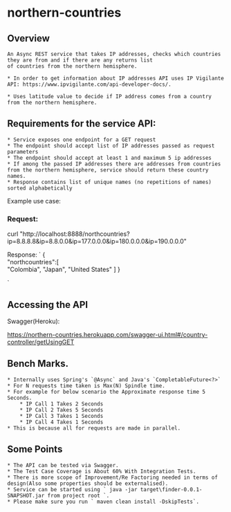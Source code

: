 # northern-countries


## Overview

	An Async REST service that takes IP addresses, checks which countries they are from and if there are any returns list
	of countries from the northern hemisphere. 

	* In order to get information about IP addresses API uses IP Vigilante API: https://www.ipvigilante.com/api-developer-docs/.
		
	* Uses latitude value to decide if IP address comes from a country from the northern hemisphere.

## Requirements for the service API:

	* Service exposes one endpoint for a GET request
	* The endpoint should accept list of IP addresses passed as request parameters
	* The endpoint should accept at least 1 and maximum 5 ip addresses
	* If among the passed IP addresses there are addresses from countries from the northern hemisphere, service should return these country names.
	* Response contains list of unique names (no repetitions of names) sorted alphabetically

Example use case:

### Request:

curl "http://localhost:8888/northcountries?ip=8.8.8.8&ip=8.8.0.0&ip=177.0.0.0&ip=180.0.0.0&ip=190.0.0.0"

Response: 
`
{  
   "northcountries":[  
      "Colombia",
      "Japan",
      "United States"
   ]
}

`
## Accessing the API

Swagger(Heroku):

https://northern-countries.herokuapp.com/swagger-ui.html#/country-controller/getUsingGET

## Bench Marks.

	* Internally uses Spring's `@Async` and Java's `CompletableFuture<?>`
	* For N requests time taken is Max(N) Spindle time.
	* For example for below scenario the Approximate response time 5 Seconds.
		* IP Call 1 Takes 2 Seconds 
		* IP Call 2 Takes 5 Seconds 
		* IP Call 3 Takes 1 Seconds 
		* IP Call 4 Takes 1 Seconds 
	* This is because all for requests are made in parallel.

## Some Points

	* The API can be tested via Swagger.
	* The Test Case Coverage is About 60% With Integration Tests.
	* There is more scope of Improvement/Re Factoring needed in terms of design(Also some properties should be externalised).
	* Service can be started using ` java -jar target\finder-0.0.1-SNAPSHOT.jar from project root `.
	* Please make sure you run ` maven clean install -DskipTests`.
	
